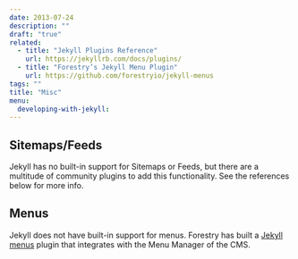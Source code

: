 ```yaml
---
date: 2013-07-24
description: ""
draft: "true"
related:
  - title: "Jekyll Plugins Reference"
    url: https://jekyllrb.com/docs/plugins/
  - title: "Forestry’s Jekyll Menu Plugin"
    url: https://github.com/forestryio/jekyll-menus
tags: ""
title: "Misc"
menu:
  developing-with-jekyll:
---
```

## Sitemaps/Feeds
Jekyll has no built-in support for Sitemaps or Feeds, but there are a multitude of community plugins to add this functionality. See the references below for more info.

## Menus
Jekyll does not have built-in support for menus. Forestry has built a [Jekyll menus][1] plugin that integrates with the Menu Manager of the CMS.

[1]:	https://github.com/forestryio/jekyll-menus

